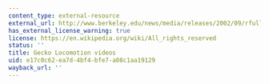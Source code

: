 ```yaml
---
content_type: external-resource
external_url: http://www.berkeley.edu/news/media/releases/2002/09/rfull/home.html
has_external_license_warning: true
license: https://en.wikipedia.org/wiki/All_rights_reserved
status: ''
title: Gecko Locomotion videos
uid: e17c0c62-ea7d-4bf4-bfe7-a08c1aa19129
wayback_url: ''
---
```

